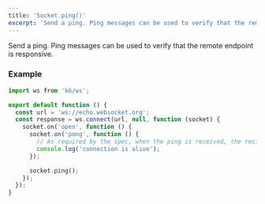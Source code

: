 ```yaml
---
title: 'Socket.ping()'
excerpt: 'Send a ping. Ping messages can be used to verify that the remote endpoint is responsive.'
---
```


<WsBlockquote />

Send a ping. Ping messages can be used to verify that the remote endpoint is responsive.

### Example

<CodeGroup labels={[]}>

```javascript
import ws from 'k6/ws';

export default function () {
  const url = 'ws://echo.websocket.org';
  const response = ws.connect(url, null, function (socket) {
    socket.on('open', function () {
      socket.on('pong', function () {
        // As required by the spec, when the ping is received, the recipient must send back a pong.
        console.log('connection is alive');
      });

      socket.ping();
    });
  });
}
```

</CodeGroup>
